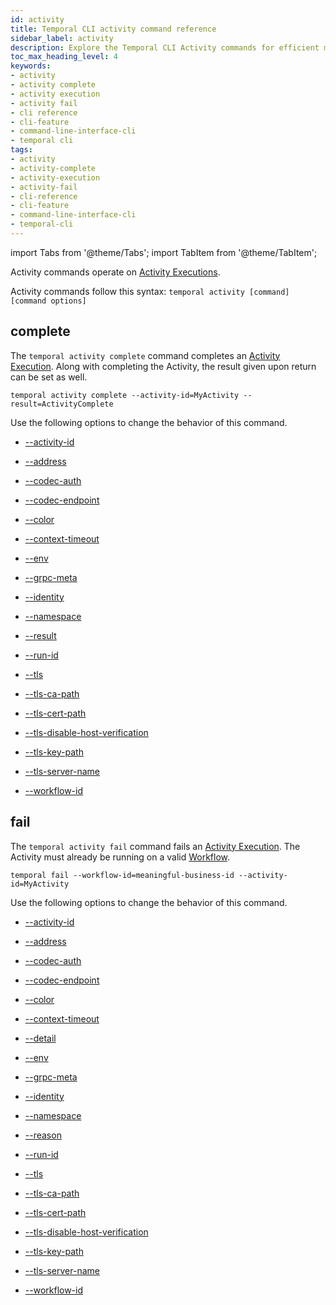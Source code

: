 ```yaml
---
id: activity
title: Temporal CLI activity command reference
sidebar_label: activity
description: Explore the Temporal CLI Activity commands for efficient management of Activities. Register, inspect, and interact with Activities in your Workflows.
toc_max_heading_level: 4
keywords:
- activity
- activity complete
- activity execution
- activity fail
- cli reference
- cli-feature
- command-line-interface-cli
- temporal cli
tags:
- activity
- activity-complete
- activity-execution
- activity-fail
- cli-reference
- cli-feature
- command-line-interface-cli
- temporal-cli
---
```


<!-- THIS FILE IS GENERATED. DO NOT EDIT THIS FILE DIRECTLY -->

import Tabs from '@theme/Tabs';
import TabItem from '@theme/TabItem';

Activity commands operate on [Activity Executions](/activities#activity-execution).

Activity commands follow this syntax:
`temporal activity [command] [command options]`

## complete

The `temporal activity complete` command completes an [Activity Execution](/activities#activity-execution).
Along with completing the Activity, the result given upon return can be set as well.

`temporal activity complete --activity-id=MyActivity --result=ActivityComplete`

Use the following options to change the behavior of this command.

- [--activity-id](/cli/cmd-options#activity-id)

- [--address](/cli/cmd-options#address)

- [--codec-auth](/cli/cmd-options#codec-auth)

- [--codec-endpoint](/cli/cmd-options#codec-endpoint)

- [--color](/cli/cmd-options#color)

- [--context-timeout](/cli/cmd-options#context-timeout)

- [--env](/cli/cmd-options#env)

- [--grpc-meta](/cli/cmd-options#grpc-meta)

- [--identity](/cli/cmd-options#identity)

- [--namespace](/cli/cmd-options#namespace)

- [--result](/cli/cmd-options#result)

- [--run-id](/cli/cmd-options#run-id)

- [--tls](/cli/cmd-options#tls)

- [--tls-ca-path](/cli/cmd-options#tls-ca-path)

- [--tls-cert-path](/cli/cmd-options#tls-cert-path)

- [--tls-disable-host-verification](/cli/cmd-options#tls-disable-host-verification)

- [--tls-key-path](/cli/cmd-options#tls-key-path)

- [--tls-server-name](/cli/cmd-options#tls-server-name)

- [--workflow-id](/cli/cmd-options#workflow-id)

## fail

The `temporal activity fail` command fails an [Activity Execution](/activities#activity-execution).
The Activity must already be running on a valid [Workflow](/workflows#).

`temporal fail --workflow-id=meaningful-business-id --activity-id=MyActivity`

Use the following options to change the behavior of this command.

- [--activity-id](/cli/cmd-options#activity-id)

- [--address](/cli/cmd-options#address)

- [--codec-auth](/cli/cmd-options#codec-auth)

- [--codec-endpoint](/cli/cmd-options#codec-endpoint)

- [--color](/cli/cmd-options#color)

- [--context-timeout](/cli/cmd-options#context-timeout)

- [--detail](/cli/cmd-options#detail)

- [--env](/cli/cmd-options#env)

- [--grpc-meta](/cli/cmd-options#grpc-meta)

- [--identity](/cli/cmd-options#identity)

- [--namespace](/cli/cmd-options#namespace)

- [--reason](/cli/cmd-options#reason)

- [--run-id](/cli/cmd-options#run-id)

- [--tls](/cli/cmd-options#tls)

- [--tls-ca-path](/cli/cmd-options#tls-ca-path)

- [--tls-cert-path](/cli/cmd-options#tls-cert-path)

- [--tls-disable-host-verification](/cli/cmd-options#tls-disable-host-verification)

- [--tls-key-path](/cli/cmd-options#tls-key-path)

- [--tls-server-name](/cli/cmd-options#tls-server-name)

- [--workflow-id](/cli/cmd-options#workflow-id)


